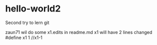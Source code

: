 # hello-world2
Second try to lern git

zaun71 wil do some x1.edits in readme.md
x1 will have 2 lines changed
#define x1  1 //x1-1

